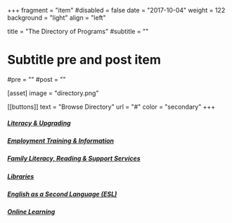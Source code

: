+++
fragment = "item"
#disabled = false
date = "2017-10-04"
weight = 122
background = "light"
align = "left"

title = "The Directory of Programs"
#subtitle = ""

# Subtitle pre and post item
#pre = ""
#post = ""

[asset]
  image = "directory.png"

[[buttons]]
  text = "Browse Directory"
  url = "#"
  color = "secondary"
+++

##### [Literacy & Upgrading](/programs-and-services/directory-of-programs/literacy-and-upgrading/)
##### [Employment Training & Information](/programs-and-services/directory-of-programs/employment-training-information/)  
##### [Family Literacy, Reading & Support Services](/programs-and-services/directory-of-programs/family-literacy-reading-and-support-services/)
##### [Libraries](/programs-and-services/directory-of-programs/libraries/)
##### [English as a Second Language (ESL)](/programs-and-services/directory-of-programs/esl/)
##### [Online Learning](/programs-and-services/directory-of-programs/online-learning/)
